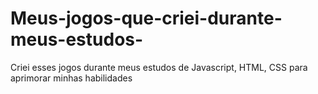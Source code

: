 # Meus-jogos-que-criei-durante-meus-estudos-
Criei esses jogos durante meus estudos de Javascript, HTML, CSS para aprimorar minhas habilidades
